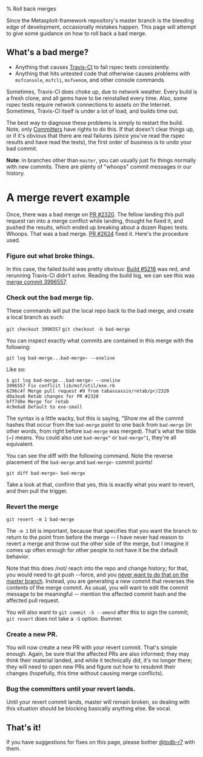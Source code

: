 % Roll back merges

Since the Metasploit-framework repository's master branch is the bleeding edge of development, occasionally mistakes happen. This page will attempt to give some guidance on how to roll back a bad merge.

## What's a bad merge?

 * Anything that causes [Travis-CI](https://travis-ci.org/rapid7/metasploit-framework/builds) to fail rspec tests consistently.
 * Anything that hits untested code that otherwise causes problems with `msfconsole`, `msfcli`, `msfvenom`, and other console commands.

Sometimes, Travis-CI does choke up, due to network weather. Every build is a fresh clone, and all gems have to be reinstalled every time. Also, some rspec tests require network connections to assets on the Internet. Sometimes, Travis-CI itself is under a lot of load, and builds time out.

The best way to diagnose these problems is simply to restart the build. Note, only [Committers](https://github.com/rapid7/metasploit-framework/wiki/Committer-Rights) have rights to do this. If that doesn't clear things up, or if it's obvious that there are real failures (since you've read the rspec results and have read the tests), the first order of business is to undo your bad commit.

**Note**: in branches other than `master`, you can usually just fix things normally with new commits. There are plenty of "whoops" commit messages in our history.

# A merge revert example

Once, there was a bad merge on [PR #2320](https://github.com/rapid7/metasploit-framework/pull/2320). The fellow landing this pull request ran into a merge conflict while landing, thought he fixed it, and pushed the results, which ended up breaking about a dozen Rspec tests. Whoops. That was a bad merge. [PR #2624](https://github.com/rapid7/metasploit-framework/pull/2624) fixed it. Here's the procedure used.

### Figure out what broke things.

In this case, the failed build was pretty obvious: [Build #5216](https://travis-ci.org/rapid7/metasploit-framework/builds/13816889) was red, and rerunning Travis-CI didn't solve. Reading the build log, we can see this was [merge commit 3996557](http://github.com/rapid7/metasploit-framework/commit/3996557ec61a6eeefaa3448480012205b8825374).

### Check out the bad merge tip.

These commands will put the local repo back to the bad merge, and create a local branch as such:

`git checkout 3996557`
`git checkout -b bad-merge`

You can inspect exactly what commits are contained in this merge with the following:

`git log bad-merge...bad-merge~ --oneline`

Like so:

````
$ git log bad-merge...bad-merge~ --oneline
3996557 Fix conflcit lib/msf/util/exe.rb
6296c4f Merge pull request #9 from tabassassin/retab/pr/2320
d0a3ea6 Retab changes for PR #2320
bff7d0e Merge for retab
4c9e6a8 Default to exe-small
````

The syntax is a little wacky, but this is saying, "Show me all the commit hashes that occur from the `bad-merge` point to one back from `bad-merge` (in other words, from right before `bad-merge` was merged). That's what the tilde (~) means. You could also use `bad-merge^` or `bad-merge^1`, they're all equivalent.

You can see the diff with the following command. Note the reverse placement of the `bad-merge` and `bad-merge~` commit points!

`git diff bad-merge~ bad-merge`

Take a look at that, confirm that yes, this is exactly what you want to revert, and then pull the trigger.

### Revert the merge

`git revert -m 1 bad-merge`

The `-m 1` bit is important, because that specifies that you want the branch to return to the point from before the merge -- I have never had reason to revert a merge and throw out the other side of the merge, but I imagine it comes up often enough for other people to not have it be the default behavior.

Note that this does /not/ reach into the repo and change history; for that, you would need to git push --force, and you [never want to do that on the master branch](https://www.reddit.com/r/programming/comments/1qefox/jenkins_developers_accidentally_do_git_push_force/). Instead, you are generating a new commit that reverses the contents of the merge commit. As usual, you will want to edit the commit message to be meaningful -- mention the affected commit hash and the affected pull request.

You will also want to `git commit -S --amend` after this to sign the commit; `git revert` does not take a `-S` option. Bummer.

### Create a new PR.

You will now create a new PR with your revert commit. That's simple enough. Again, be sure that the affected PRs are also informed; they may think their material landed, and while it technically did, it's no longer there; they will need to open new PRs and figure out how to resubmit their changes (hopefully, this time without causing merge conflicts).

### Bug the committers until your revert lands.

Until your revert commit lands, master will remain broken, so dealing with this situation should be blocking basically anything else. Be vocal.

## That's it!

If you have suggestions for fixes on this page, please bother [@todb-r7](https://github.com/todb-r7) with them.
